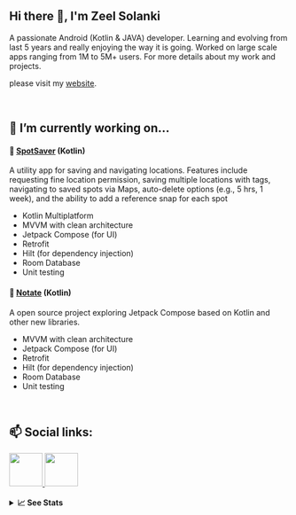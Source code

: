 ## Hi there 👋, I'm Zeel Solanki

A passionate Android (Kotlin & JAVA) developer. Learning and evolving from last 5 years and really enjoying the way it is going. Worked on large scale apps ranging from 1M to 5M+ users. For more details about my work and projects.

please visit my [website](https://sz32.github.io/).

<br>

## 🔭 I’m currently working on...

#### 📝 [SpotSaver](https://github.com/sz32/SpotSaver) (Kotlin)
A utility app for saving and navigating locations. Features include requesting fine location permission, saving multiple locations with tags, navigating to saved spots via Maps, auto-delete options (e.g., 5 hrs, 1 week), and the ability to add a reference snap for each spot
- Kotlin Multiplatform
- MVVM with clean architecture
- Jetpack Compose (for UI)
- Retrofit
- Hilt (for dependency injection)
- Room Database
- Unit testing



#### 📝 [Notate](https://github.com/sz32/Notate) (Kotlin)
A open source project exploring Jetpack Compose based on Kotlin and other new libraries.
- MVVM with clean architecture
- Jetpack Compose (for UI)
- Retrofit
- Hilt (for dependency injection)
- Room Database
- Unit testing

<br>

## 📫 Social links:
<a href="https://www.linkedin.com/in/sz32/">
  <img width="60" height="60" src="https://img.icons8.com/color/100/000000/linkedin.png"/> 
</a>
<a href="https://medium.com/@solankizeel91">
  <img width="60" height="60" src="https://img.icons8.com/color/100/000000/medium.png"/> 
</a>

<br>
<br>

<details>
  <summary><b>📈 See Stats</b></summary>
  <p> 
    <div>
      <img width="45%" src="https://github-readme-stats.vercel.app/api?username=sz32&show_icons=true&theme=outrun" alt="Zeel Solanki | Github stats">
      <img width="45%"src="http://github-readme-streak-stats.herokuapp.com?user=sz32&theme=buefy-dark&date_format=M%20j%5B%2C%20Y%5D" alt="Zeel Solanki | Github streaks" />
      <img width="45%" src="https://github-readme-stats.vercel.app/api/top-langs?username=sz32&show_icons=true&locale=en&layout=compact&theme=outrun" alt="Zeel Solanki | Most used Languages">
    </div>
  </p>
</details>
